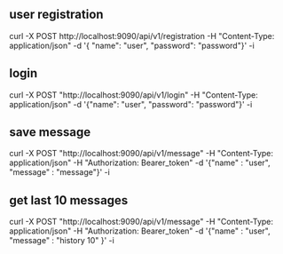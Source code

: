 ## user registration
curl -X POST http://localhost:9090/api/v1/registration -H "Content-Type: application/json" -d '{ "name": "user", "password": "password"}' -i

## login
curl -X POST "http://localhost:9090/api/v1/login" -H "Content-Type: application/json" -d '{"name": "user", "password": "password"}' -i

## save message
curl -X POST "http://localhost:9090/api/v1/message" -H "Content-Type: application/json" -H "Authorization: Bearer_token" -d '{"name" : "user", "message" : "message"}' -i

## get last 10 messages
curl -X POST "http://localhost:9090/api/v1/message" -H "Content-Type: application/json" -H "Authorization: Bearer_token" -d '{"name" : "user", "message" : "history 10" }' -i